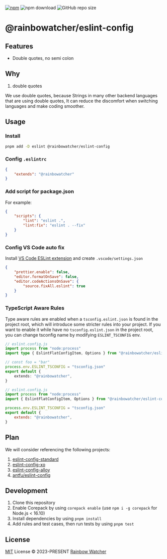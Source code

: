 [![npm](https://img.shields.io/npm/v/@rainbowatcher/eslint-config?color=a1b858)](https://npmjs.com/package/@rainbowatcher/eslint-config)
![npm download](https://img.shields.io/github/license/rainbowatcher/eslint-config?color=a1b858&)
![GitHub repo size](https://img.shields.io/github/repo-size/rainbowatcher/eslint-config)

# @rainbowatcher/eslint-config

## Features

- Double quotes, no semi colon

## Why

1. double quotes

We use double quotes, because Strings in many other backend languages that are using double quotes, It can reduce the discomfort when switching languages and make coding smoother.

## Usage

### Install

```bash
pnpm add -D eslint @rainbowatcher/eslint-config
```

### Config `.eslintrc`

```json
{
    "extends": "@rainbowatcher"
}
```

<!-- > You don't need `.eslintignore` normally as it has been provided by the preset. -->

### Add script for package.json

For example:

```json
{
    "scripts": {
        "lint": "eslint .",
        "lint:fix": "eslint . --fix"
    }
}
```

### Config VS Code auto fix

Install [VS Code ESLint extension](https://marketplace.visualstudio.com/items?itemName=dbaeumer.vscode-eslint) and create `.vscode/settings.json`

```json
{
    "prettier.enable": false,
    "editor.formatOnSave": false,
    "editor.codeActionsOnSave": {
        "source.fixAll.eslint": true
    }
}
```

### TypeScript Aware Rules

Type aware rules are enabled when a `tsconfig.eslint.json` is found in the project root, which will introduce some stricter rules into your project. If you want to enable it while have no `tsconfig.eslint.json` in the project root, you can change tsconfig name by modifying `ESLINT_TSCONFIG` env.

```ts
// eslint.config.js
import process from "node:process"
import type { EslintFlatConfigItem, Options } from "@rainbowatcher/eslint-config-shared"

// const foo = "bar"
process.env.ESLINT_TSCONFIG = "tsconfig.json"
export default {
    extends: "@rainbowatcher",
}
```

```js
// eslint.config.js
import process from "node:process"
import { EslintFlatConfigItem, Options } from "@rainbowatcher/eslint-config-shared"

process.env.ESLINT_TSCONFIG = "tsconfig.json"
export default {
    extends: "@rainbowatcher",
}
```

## Plan

We will consider referencing the following projects:

1. [eslint-config-standard](https://github.com/standard/eslint-config-standard)
2. [eslint-config-xo](https://github.com/xojs/eslint-config-xo)
3. [eslint-config-alloy](https://github.com/AlloyTeam/eslint-config-alloy)
4. [antfu/eslint-config](https://github.com/antfu/eslint-config)

## Development

1. Clone this repository
2. Enable Corepack by using `corepack enable` (use `npm i -g corepack` for Node.js < 16.10)
3. Install dependencies by using `pnpm install`
4. Add rules and test cases, then run tests by using `pnpm test`

## License

[MIT](./LICENSE) License &copy; 2023-PRESENT [Rainbow Watcher](https://github.com/rainbowatcher)
